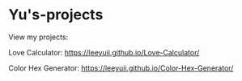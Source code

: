 # Yu's-projects

View my projects:

Love Calculator:
https://leeyuii.github.io/Love-Calculator/

Color Hex Generator:
https://leeyuii.github.io/Color-Hex-Generator/
